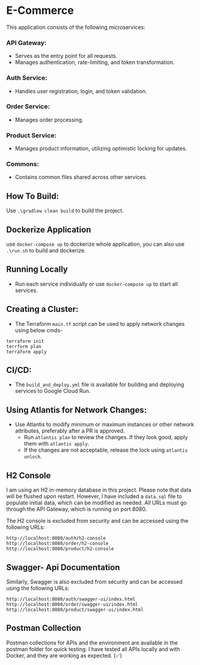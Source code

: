 # E-Commerce

This application consists of the following microservices:

### API Gateway:

- Serves as the entry point for all requests.
- Manages authentication, rate-limiting, and token transformation.

### Auth Service:

- Handles user registration, login, and token validation.

### Order Service:

- Manages order processing.

### Product Service:

- Manages product information, utilizing optimistic locking for updates.

### Commons:

- Contains common files shared across other services.

## How To Build:

Use `.\gradlew clean build` to build the project.

## Dockerize Application

use `docker-compose up` to dockerize whole application, you can also use `.\run.sh` to build and dockerize.

## Running Locally

- Run each service individually or use `docker-compose up` to start all services.

## Creating a Cluster:

- The Terraform `main.tf` script can be used to apply network changes using below cmds-

```
terraform init
terrform plan
terraform apply
```

## CI/CD:

- The `build_and_deploy.yml` file is available for building and deploying services to Google Cloud Run.

## Using Atlantis for Network Changes:

- Use Atlantis to modify minimum or maximum instances or other network attributes, preferably after a PR is approved.
    - Run `atlantis plan` to review the changes. If they look good, apply them with `atlantis apply`.
    - If the changes are not acceptable, release the lock using `atlantis unlock`.

## H2 Console

I am using an H2 in-memory database in this project. 
Please note that data will be flushed upon restart. 
However, I have included a `data.sql` file to populate initial data, which can be modified as needed.
All URLs must go through the API Gateway, which is running on port 8080.

The H2 console is excluded from security and can be accessed using the following URLs:

```
http://localhost:8080/auth/h2-console
http://localhost:8080/order/h2-console
http://localhost:8080/product/h2-console
```

## Swagger- Api Documentation

Similarly, Swagger is also excluded from security and can be accessed using the following URLs:

```
http://localhost:8080/auth/swagger-ui/index.html
http://localhost:8080/order/swagger-ui/index.html
http://localhost:8080/product/swagger-ui/index.html
```

## Postman Collection

Postman collections for APIs and the environment are available in the postman folder for quick testing. 
I have tested all APIs locally and with Docker, and they are working as expected. (✅)
